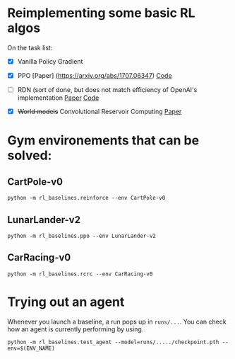# Reimplementing some basic RL algos

On the task list: 

- [x] Vanilla Policy Gradient
- [x] PPO [Paper] (https://arxiv.org/abs/1707.06347) [Code](https://github.com/openai/spinningup)
- [ ] RDN (sort of done, but does not match efficiency of OpenAI's implementation [Paper](https://arxiv.org/abs/1810.12894) [Code](https://github.com/openai/random-network-distillation)
- [x] ~~World models~~ Convolutional Reservoir Computing [Paper](https://arxiv.org/pdf/1907.08040v1.pdf)


Gym environements that can be solved:
=====================================

CartPole-v0
-----------
```
python -m rl_baselines.reinforce --env CartPole-v0
```

LunarLander-v2
-----------
```
python -m rl_baselines.ppo --env LunarLander-v2
```

CarRacing-v0
-----------
```
python -m rl_baselines.rcrc --env CarRacing-v0
```

Trying out an agent
===================

Whenever you launch a baseline, a run pops up in `runs/...`. You can check how an agent is currently performing by using.
```
python -m rl_baselines.test_agent --model=runs/...../checkpoint.pth --env=$(ENV_NAME)
```
